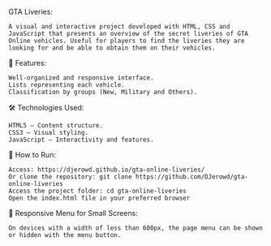 GTA Liveries:

    A visual and interactive project developed with HTML, CSS and JavaScript that presents an overview of the secret liveries of GTA Online vehicles. Useful for players to find the liveries they are looking for and be able to obtain them on their vehicles.

📌 Features:

    Well-organized and responsive interface.
    Lists representing each vehicle.
    Classification by groups (New, Military and Others).

🛠️ Technologies Used:

    HTML5 – Content structure.
    CSS3 – Visual styling.
    JavaScript – Interactivity and features.

🚀 How to Run:

    Access: https://djerowd.github.io/gta-online-liveries/
    Or clone the repository: git clone https://github.com/DJerowd/gta-online-liveries
    Access the project folder: cd gta-online-liveries
    Open the index.html file in your preferred browser

📱 Responsive Menu for Small Screens:

    On devices with a width of less than 600px, the page menu can be shown or hidden with the menu button.